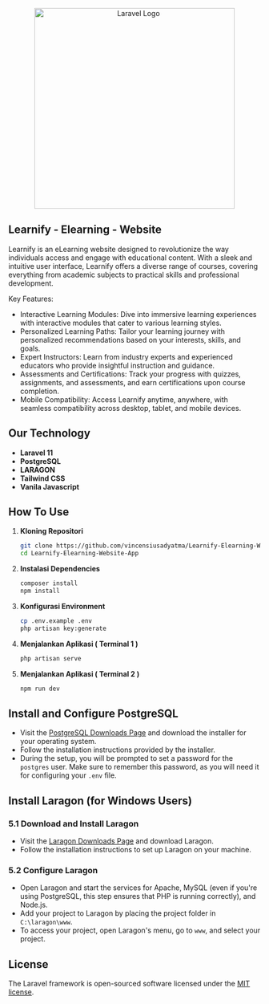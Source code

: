 <p align="center"><a href="https://laravel.com" target="_blank"><img src="https://raw.githubusercontent.com/laravel/art/master/logo-lockup/5%20SVG/2%20CMYK/1%20Full%20Color/laravel-logolockup-cmyk-red.svg" width="400" alt="Laravel Logo"></a></p>

## Learnify - Elearning - Website

Learnify is an eLearning website designed to revolutionize the way individuals access and engage with educational content. With a sleek and intuitive user interface, Learnify offers a diverse range of courses, covering everything from academic subjects to practical skills and professional development.

Key Features:

- Interactive Learning Modules: Dive into immersive learning experiences with interactive modules that cater to various learning styles.
- Personalized Learning Paths: Tailor your learning journey with personalized recommendations based on your interests, skills, and goals.
- Expert Instructors: Learn from industry experts and experienced educators who provide insightful instruction and guidance.
- Assessments and Certifications: Track your progress with quizzes, assignments, and assessments, and earn certifications upon course completion.
- Mobile Compatibility: Access Learnify anytime, anywhere, with seamless compatibility across desktop, tablet, and mobile devices.
  
## Our Technology

- **Laravel 11**
- **PostgreSQL**
- **LARAGON**
- **Tailwind CSS**
- **Vanila Javascript**

## How To Use

1. **Kloning Repositori**  
   ```bash
   git clone https://github.com/vincensiusadyatma/Learnify-Elearning-Website-App
   cd Learnify-Elearning-Website-App
2. **Instalasi Dependencies**  
   ```bash
   composer install
   npm install

3. **Konfigurasi Environment**  
   ```bash
   cp .env.example .env
   php artisan key:generate

3. **Menjalankan Aplikasi ( Terminal 1 )**  
   ```bash
   php artisan serve

4. **Menjalankan Aplikasi ( Terminal 2 )**  
   ```bash
   npm run dev


## Install and Configure PostgreSQL

- Visit the [PostgreSQL Downloads Page](https://www.postgresql.org/download/) and download the installer for your operating system.
- Follow the installation instructions provided by the installer.
- During the setup, you will be prompted to set a password for the `postgres` user. Make sure to remember this password, as you will need it for configuring your `.env` file.

## Install Laragon (for Windows Users)

### 5.1 Download and Install Laragon

- Visit the [Laragon Downloads Page](https://laragon.org/download/index.html) and download Laragon.
- Follow the installation instructions to set up Laragon on your machine.

### 5.2 Configure Laragon

- Open Laragon and start the services for Apache, MySQL (even if you're using PostgreSQL, this step ensures that PHP is running correctly), and Node.js.
- Add your project to Laragon by placing the project folder in `C:\laragon\www`.
- To access your project, open Laragon's menu, go to `www`, and select your project.


## License

The Laravel framework is open-sourced software licensed under the [MIT license](https://opensource.org/licenses/MIT).
